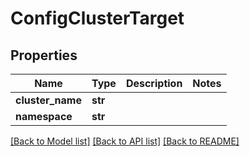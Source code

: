 # ConfigClusterTarget

## Properties
Name | Type | Description | Notes
------------ | ------------- | ------------- | -------------
**cluster_name** | **str** |  | 
**namespace** | **str** |  | 

[[Back to Model list]](../README.md#documentation-for-models) [[Back to API list]](../README.md#documentation-for-api-endpoints) [[Back to README]](../README.md)

